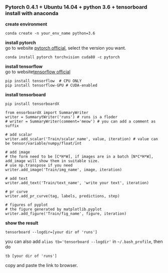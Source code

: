 ### Pytorch 0.4.1 + Ubuntu 14.04 + python 3.6 + tensorboard install with anaconda

**create environment**  
```
conda create -n your_env_name python=3.6
```

**install pytorch**   
go to website [pytorch official](https://pytorch.org/get-started/locally/), select the version you want.  
```
conda install pytorch torchvision cuda80 -c pytorch
```

**install tensorflow**  
go to website[tensorflow official](https://www.tensorflow.org/install/?hl=zh-cn)  
```
pip install tensorflow  # CPU ONLY
pip install tensorflow-GPU # CUDA-enabled
```

**install tensorboard**  
```
pip install tensorboardX
```

```
from ensorboardX import SummaryWriter   
writer = SummarytWriter('runs') # runs is a floder
# writer = SummaryWriter(comment='meow') # you can add a comment as suffix 

# add scalar
writer.add_scalar('Train/scalar_name', value, iteration) # value can be tensor/variable/numpy/float/int

# add image
# the form need to be [C*H*W], if images are in a batch [N*C*H*W], add_image will show them in suitable size.
# use np.transpose if you need
writer.add_image('Train/img_name', image, iteration)

# add text
writer.add_text('Train/text_name', 'write your text', iteration)

# pr curve
writer.add_pr_curve(tag, labels, predictions, step)

# figures of pyplot
# the figure generated by matplotlib.pyplot
writer.add_figure('Train/fig_name', figure, iteration)
```

**show the result**  
```
tensorboard --logdir=[your dir of 'runs']
```

you can also add `alias tb='tensorboard --logdir'` in `~/.bash_profile`, then do  
```
tb [your dir of 'runs']
```

copy and paste the link to browser.





